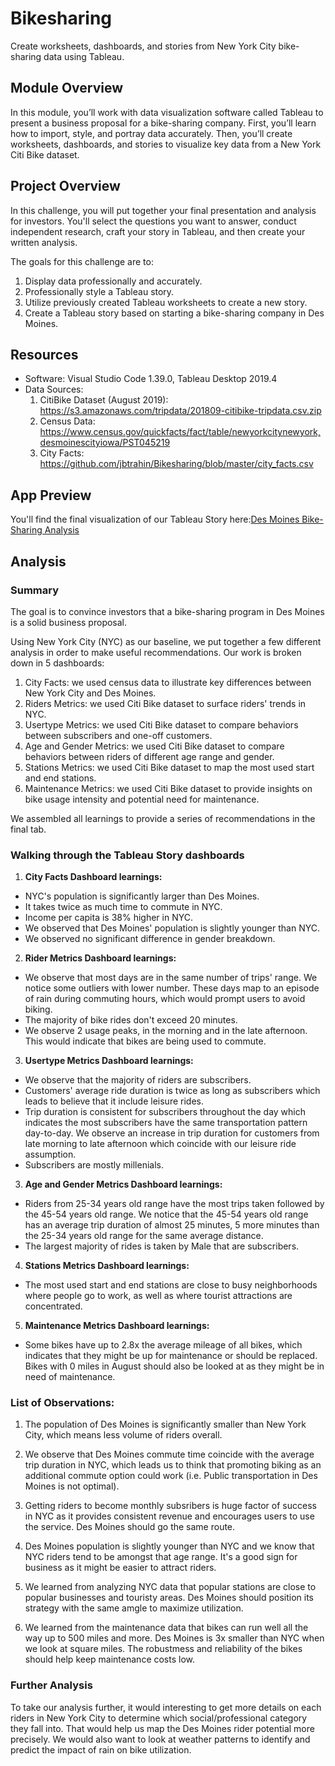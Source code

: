 # Bikesharing
Create worksheets, dashboards, and stories from New York City bike-sharing data using Tableau.

## Module Overview
In this module, you’ll work with data visualization software called Tableau to present a business proposal for a bike-sharing company. First, you’ll learn how to import, style, and portray data accurately. Then, you’ll create worksheets, dashboards, and stories to visualize key data from a New York Citi Bike dataset.

## Project Overview
In this challenge, you will put together your final presentation and analysis for investors. You'll select the questions you want to answer, conduct independent research, craft your story in Tableau, and then create your written analysis.

The goals for this challenge are to:
1. Display data professionally and accurately.
2. Professionally style a Tableau story.
3. Utilize previously created Tableau worksheets to create a new story.
4. Create a Tableau story based on starting a bike-sharing company in Des Moines.

## Resources
- Software: Visual Studio Code 1.39.0, Tableau Desktop 2019.4 
- Data Sources:
  1. CitiBike Dataset (August 2019): https://s3.amazonaws.com/tripdata/201809-citibike-tripdata.csv.zip
  2. Census Data: https://www.census.gov/quickfacts/fact/table/newyorkcitynewyork,desmoinescityiowa/PST045219
  3. City Facts: https://github.com/jbtrahin/Bikesharing/blob/master/city_facts.csv

## App Preview
You'll find the final visualization of our Tableau Story here:[Des Moines Bike-Sharing Analysis](https://public.tableau.com/profile/jb2456#!/vizhome/DESMOINESABIKE-SHARINGSUCCESSSTORY/DesMoinesCitiBike?publish=yes)

## Analysis

### Summary
The goal is to convince investors that a bike-sharing program in Des Moines is a solid business proposal.

Using New York City (NYC) as our baseline, we put together a few different analysis in order to make useful recommendations. Our work is broken down in 5 dashboards:

1. City Facts: we used census data to illustrate key differences between New York City and Des Moines.
2. Riders Metrics: we used Citi Bike dataset to surface riders' trends in NYC.
3. Usertype Metrics: we used Citi Bike dataset to compare behaviors between subscribers and one-off customers.
4. Age and Gender Metrics: we used Citi Bike dataset to compare behaviors between riders of different age range and gender.
5. Stations Metrics: we used Citi Bike dataset to map the most used start and end stations.
6. Maintenance Metrics: we used Citi Bike dataset to provide insights on bike usage intensity and potential need for maintenance.

We assembled all learnings to provide a series of recommendations in the final tab.

### Walking through the Tableau Story dashboards

1. **City Facts Dashboard learnings:**
* NYC's population is significantly larger than Des Moines.
* It takes twice as much time to commute in NYC.
* Income per capita is 38% higher in NYC.
* We observed that Des Moines' population is slightly younger  than NYC.
* We observed no significant difference in gender breakdown.

2. **Rider Metrics Dashboard learnings:**
* We observe that most days are in the same number of trips' range. We notice some outliers with lower number. These days map to an episode of rain during commuting hours, which would prompt users to avoid biking.
* The majority of bike rides don't exceed 20 minutes. 
* We observe 2 usage peaks, in the morning and in the late afternoon. This would indicate that bikes are being used to commute.

3. **Usertype Metrics Dashboard learnings:**
* We observe that the majority of riders are subscribers.
* Customers' average ride duration is twice as long as subscribers which leads to believe that it include leisure rides.
* Trip duration is consistent for subscribers throughout the day which indicates the most subscribers have the same transportation pattern day-to-day. We observe an increase in trip duration for customers from late morning to late afternoon which coincide with our leisure ride assumption.
* Subscribers are mostly millenials.

3. **Age and Gender Metrics Dashboard learnings:**
* Riders from 25-34 years old range have the most trips taken followed by the 45-54 years old range. We notice that the 45-54 years old range has an average trip duration of almost 25 minutes, 5 more minutes than the 25-34 years old range for the same average distance.
* The largest majority of rides is taken by Male that are subscribers.

4. **Stations Metrics Dashboard learnings:**
* The most used start and end stations are close to busy neighborhoods where people go to work, as well as where tourist attractions are concentrated. 

5. **Maintenance Metrics Dashboard learnings:**
* Some bikes have up to 2.8x the average mileage of all bikes, which indicates that they might be up for maintenance or should be replaced. Bikes with 0 miles in August should also be looked at as they might be in need of maintenance. 

### List of Observations:
1. The population of Des Moines is significantly smaller than New York City, which means less volume of riders overall.

2. We observe that Des Moines commute time coincide with the average trip duration in NYC, which leads us to think that promoting biking as an additional commute option could work (i.e. Public transportation in Des Moines is not optimal).

3. Getting riders to become monthly subsribers is huge factor of success in NYC as it provides consistent revenue and encourages users to use the service. Des Moines should go the same route.

4. Des Moines population is slightly younger than NYC and we know that NYC riders tend to be amongst that age range. It's a good sign for business as it might be easier to attract riders.

5. We learned from analyzing NYC data that popular stations are close to popular businesses and touristy areas. Des Moines should position its strategy with the same amgle to maximize utilization.

6. We learned from the maintenance data that bikes can run well all the way up to 500 miles and more. Des Moines is 3x smaller than NYC when we look at square miles. The robustmess and reliability of the bikes should help keep maintenance costs low.


### Further Analysis
To take our analysis further, it would interesting to get more details on each riders in New York City to determine which social/professional category they fall into. That would help us map the Des Moines rider potential more precisely. We would also want to look at weather patterns to identify and predict the impact of rain on bike utilization.
